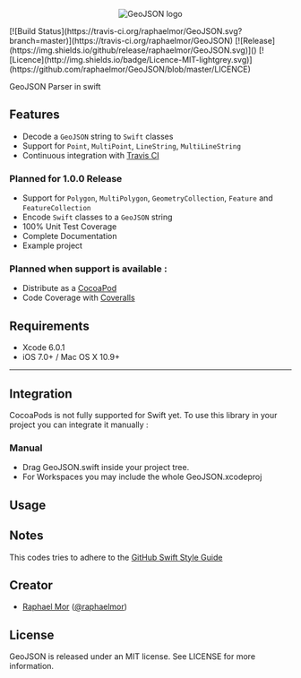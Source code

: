 <p align="center" >
  <img src="https://raw.githubusercontent.com/raphaelmor/GeoJSON/assets/GeoJSON.png" title="GeoJSON logo" float=left>
</p>
[![Build Status](https://travis-ci.org/raphaelmor/GeoJSON.svg?branch=master)](https://travis-ci.org/raphaelmor/GeoJSON)
[![Release](https://img.shields.io/github/release/raphaelmor/GeoJSON.svg)]()
[![Licence](http://img.shields.io/badge/Licence-MIT-lightgrey.svg)](https://github.com/raphaelmor/GeoJSON/blob/master/LICENCE)

GeoJSON Parser in swift

## Features

- Decode a `GeoJSON` string to `Swift` classes
- Support for `Point`, `MultiPoint`, `LineString`, `MultiLineString`
- Continuous integration with [Travis CI](http://travis-ci.org)

### Planned for 1.0.0 Release
- Support for `Polygon`, `MultiPolygon`, `GeometryCollection`, `Feature` and `FeatureCollection`
- Encode `Swift` classes to a `GeoJSON` string
- 100% Unit Test Coverage
- Complete Documentation
- Example project

### Planned when support is available :

- Distribute as a [CocoaPod](http://cocoapods.org)
- Code Coverage with [Coveralls](https://coveralls.io)

## Requirements

- Xcode 6.0.1
- iOS 7.0+ / Mac OS X 10.9+

---
## Integration

CocoaPods is not fully supported for Swift yet. To use this library in your project you can integrate it manually :

### Manual

- Drag GeoJSON.swift inside your project tree.
- For Workspaces you may include the whole GeoJSON.xcodeproj

## Usage

## Notes 

This codes tries to adhere to the [GitHub Swift Style Guide](https://github.com/github/swift-style-guide)

## Creator

- [Raphael Mor](http://github.com/raphaelmor) ([@raphaelmor](https://twitter.com/raphaelmor))

## License

GeoJSON is released under an MIT license. See LICENSE for more information.
